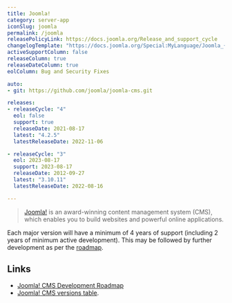 ```yaml
---
title: Joomla!
category: server-app
iconSlug: joomla
permalink: /joomla
releasePolicyLink: https://docs.joomla.org/Release_and_support_cycle
changelogTemplate: "https://docs.joomla.org/Special:MyLanguage/Joomla_{{'__LATEST__' | split: '.' | slice: 0, 2 | join: '.'}}_version_history#Joomla___LATEST__"
activeSupportColumn: false
releaseColumn: true
releaseDateColumn: true
eolColumn: Bug and Security Fixes

auto:
- git: https://github.com/joomla/joomla-cms.git

releases:
- releaseCycle: "4"
  eol: false
  support: true
  releaseDate: 2021-08-17
  latest: "4.2.5"
  latestReleaseDate: 2022-11-06

- releaseCycle: "3"
  eol: 2023-08-17
  support: 2023-08-17
  releaseDate: 2012-09-27
  latest: "3.10.11"
  latestReleaseDate: 2022-08-16

---
```


> [Joomla!](https://www.joomla.org/) is an award-winning content management system (CMS), which enables you to
> build websites and powerful online applications.

Each major version will have a minimum of 4 years of support (including 2 years of minimum active development).
This may be followed by further development as per the [roadmap][roadmap].

## Links

- [Joomla! CMS Development Roadmap][roadmap]
- [Joomla! CMS versions table](https://docs.joomla.org/Special:MyLanguage/Joomla!_CMS_versions).

[roadmap]: https://docs.joomla.org/Special:MyLanguage/Joomla_CMS_Development_Roadmap
